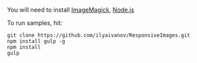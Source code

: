 You will need to install [ImageMagick](http://www.imagemagick.org/script/index.php), [Node.js](https://nodejs.org/en/)

To run samples, hit:
```
git clone https://github.com/ilyaivanov/ResponsiveImages.git
npm install gulp -g
npm install
gulp
```
